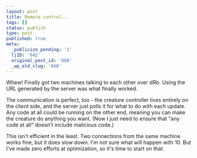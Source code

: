 ```yaml
---
layout: post
title: Remote control...
tags: []
status: publish
type: post
published: true
meta:
  _publicize_pending: '1'
  ljID: '642'
  original_post_id: '668'
  _wp_old_slug: '668'
---
```

Whew!  Finally got two machines talking to each other over dRb.  Using the URL generated by the server was what finally worked.

The communication is perfect, too - the creature controller lives entirely on the client side, and the server just polls it for what to do with each update.  Any code at all could be running on the other end, meaning you can make the creature do anything you want.  (Now I just need to ensure that "any code at all" doesn't include malicious code.)

This isn't efficient in the least.  Two connections from the same machine works fine, but it does slow down.  I'm not sure what will happen with 10.  But I've made zero efforts at optimization, so it's time to start on that.
